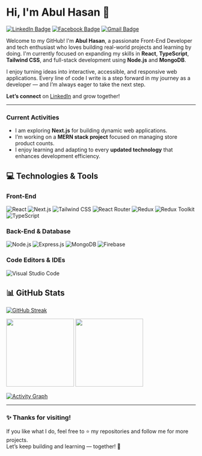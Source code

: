 # Hi, I'm Abul Hasan 👋

[![LinkedIn Badge](https://img.shields.io/badge/-LinkedIn-blue?style=flat&logo=Linkedin&logoColor=white&link=https://www.linkedin.com/in/md-abul-hasem-a6931a317/)](https://www.linkedin.com/in/md-abul-hasem-a6931a317/)
[![Facebook Badge](https://img.shields.io/badge/-Facebook-1877F2?style=flat&logo=facebook&logoColor=white&link=https://www.facebook.com/AbulHasanFB)](https://www.facebook.com/AbulHasanFB)
[![Gmail Badge](https://img.shields.io/badge/-abulhasan7bd@gmail.com-c14438?style=flat&logo=Gmail&logoColor=white&link=mailto:abulhasan7bd@gmail.com)](mailto:abulhasan7bd@gmail.com)

Welcome to my GitHub! I'm **Abul Hasan**, a passionate Front-End Developer and tech enthusiast who loves building real-world projects and learning by doing. I'm currently focused on expanding my skills in **React**, **TypeScript**, **Tailwind CSS**, and full-stack development using **Node.js** and **MongoDB**.

I enjoy turning ideas into interactive, accessible, and responsive web applications. Every line of code I write is a step forward in my journey as a developer — and I’m always eager to take the next step.

**Let’s connect** on [LinkedIn](https://www.linkedin.com/in/md-abul-hasem-a6931a317/) and grow together!

---

### Current Activities
- I am exploring **Next.js** for building dynamic web applications.  
- I’m working on a **MERN stack project** focused on managing store product counts.  
- I enjoy learning and adapting to every **updated technology** that enhances development efficiency.


## 💻 Technologies & Tools

### Front-End
<p>
  <img alt="React" src="https://img.shields.io/badge/React-20232a?style=for-the-badge&logo=react&logoColor=61dafb"/>
  <img alt="Next.js" src="https://img.shields.io/badge/Next.js-000000?style=for-the-badge&logo=nextdotjs"/>
  <img alt="Tailwind CSS" src="https://img.shields.io/badge/Tailwind_CSS-06B6D4?style=for-the-badge&logo=tailwindcss&logoColor=white"/>
  <img alt="React Router" src="https://img.shields.io/badge/React_Router-CA4245?style=for-the-badge&logo=reactrouter&logoColor=white"/>
  <img alt="Redux" src="https://img.shields.io/badge/Redux-593D88?style=for-the-badge&logo=redux&logoColor=white"/>
  <img alt="Redux Toolkit" src="https://img.shields.io/badge/Redux_Toolkit-764ABC?style=for-the-badge&logo=redux&logoColor=white"/>
  <img alt="TypeScript" src="https://img.shields.io/badge/TypeScript-3178C6?style=for-the-badge&logo=typescript&logoColor=white"/>
</p>

### Back-End & Database
<p>
  <img alt="Node.js" src="https://img.shields.io/badge/Node.js-339933?style=for-the-badge&logo=nodedotjs&logoColor=white"/>
  <img alt="Express.js" src="https://img.shields.io/badge/Express.js-000000?style=for-the-badge&logo=express&logoColor=white"/>
  <img alt="MongoDB" src="https://img.shields.io/badge/MongoDB-47A248?style=for-the-badge&logo=mongodb&logoColor=white"/>
  <img alt="Firebase" src="https://img.shields.io/badge/Firebase-FFCA28?style=for-the-badge&logo=firebase&logoColor=black"/>
</p>

### Code Editors & IDEs
<p>
  <img alt="Visual Studio Code" src="https://img.shields.io/badge/vsocde-black?style=for-the-badge&logo=v"/>
</p>

## 📊 GitHub Stats

[![GitHub Streak](https://github-readme-streak-stats.herokuapp.com/?user=abulhasan7bd&)](https://git.io/streak-stats)

<p align="left">
  <img height="180em" src="https://github-readme-stats.vercel.app/api?username=abulhasan7bd&show_icons=true&theme=github_dark&hide_border=true" />
  <img height="180em" src="https://github-readme-stats.vercel.app/api/top-langs/?username=abulhasan7bd&layout=compact&theme=github_dark&hide_border=true" />
</p>

[![Activity Graph](https://github-readme-activity-graph.vercel.app/graph?username=abulhasan7bd&theme=github-dark-dimmed&custom_title=Abul%20Hasan's%20GitHub%20Activity&hide_border=true)](https://github.com/ashutosh00710/github-readme-activity-graph)

---

### ✨ Thanks for visiting!

If you like what I do, feel free to ⭐️ my repositories and follow me for more projects.  
Let’s keep building and learning — together! 🙌
